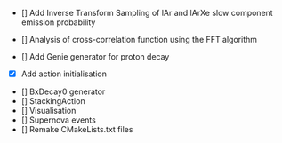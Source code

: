- [] Add Inverse Transform Sampling of lAr and lArXe slow component emission probability
- [] Analysis of cross-correlation function using the FFT algorithm


- [] Add Genie generator for proton decay
- [x] Add action initialisation
- [] BxDecay0 generator
- [] StackingAction
- [] Visualisation
- [] Supernova events
- [] Remake CMakeLists.txt files